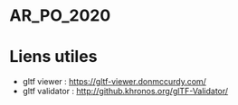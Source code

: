 # AR_PO_2020

# Liens utiles
* gltf viewer     : https://gltf-viewer.donmccurdy.com/
* gltf validator  : http://github.khronos.org/glTF-Validator/

